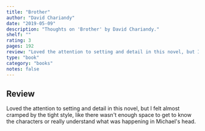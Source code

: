```yaml
---
title: "Brother"
author: "David Chariandy"
date: "2019-05-09"
description: "Thoughts on 'Brother' by David Chariandy."
shelf: ""
rating: 3
pages: 192
review: "Loved the attention to setting and detail in this novel, but I felt almost cramped by the tight style, like there wasn't enough space to get to know the characters or really understand what was happening in Michael's head."
type: "book"
category: "books"
notes: false
---
```


## Review

Loved the attention to setting and detail in this novel, but I felt almost cramped by the tight style, like there wasn't enough space to get to know the characters or really understand what was happening in Michael's head.
